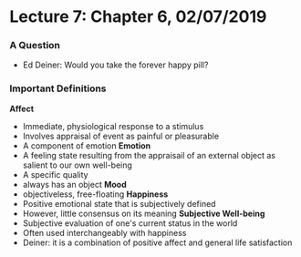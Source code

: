 # Lecture 7: Chapter 6, 02/07/2019

### A Question
* Ed Deiner: Would you take the forever happy pill?

### Important Definitions
**Affect**
* Immediate, physiological response to a stimulus
* Involves appraisal of event as painful or pleasurable
* A component of emotion
**Emotion**
* A feeling state resulting from the appraisail of an external object as salient to our own well-being
* A specific quality 
* always has an object
**Mood**
* objectiveless, free-floating
**Happiness**
* Positive emotional state that is subjectively defined
* However, little consensus on its meaning
**Subjective Well-being**
* Subjective evaluation of one's current status in the world
* Often used interchangeably with happiness
* Deiner: it is a combination of positive affect and general life satisfaction




